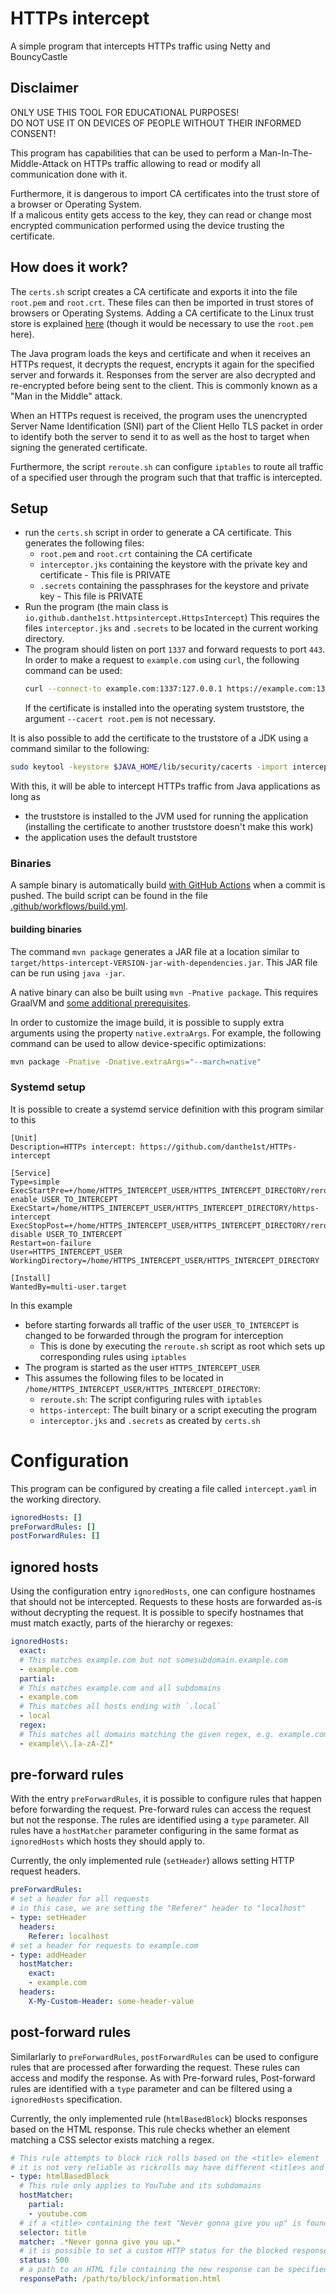 # HTTPs intercept
A simple program that intercepts HTTPs traffic using Netty and BouncyCastle

## Disclaimer
ONLY USE THIS TOOL FOR EDUCATIONAL PURPOSES!  
DO NOT USE IT ON DEVICES OF PEOPLE WITHOUT THEIR INFORMED CONSENT!

This program has capabilities that can be used to perform a Man-In-The-Middle-Attack on HTTPs traffic
allowing to read or modify all communication done with it.

Furthermore, it is dangerous to import CA certificates into the trust store of a browser or Operating System.  
If a malicous entity gets access to the key,
they can read or change most encrypted communication performed using the device trusting the certificate.

## How does it work?
The `certs.sh` script creates a CA certificate and exports it into the file `root.pem` and `root.crt`.
These files can then be imported in trust stores of browsers or Operating Systems.
Adding a CA certificate to the Linux trust store is explained [here](https://askubuntu.com/a/94861/966107) (though it would be necessary to use the `root.pem` here).

The Java program loads the keys and certificate and when it receives an HTTPs request,
it decrypts the request, encrypts it again for the specified server and forwards it.
Responses from the server are also decrypted and re-encrypted before being sent to the client.
This is commonly known as a "Man in the Middle" attack.

When an HTTPs request is received, the program uses the unencrypted Server Name Identification (SNI) part
of the Client Hello TLS packet in order to identify both the server to send it to
as well as the host to target when signing the generated certificate.

Furthermore, the script `reroute.sh` can configure `iptables` to route all traffic of a specified user
through the program such that that traffic is intercepted.

## Setup
- run the `certs.sh` script in order to generate a CA certificate.
  This generates the following files:
  - `root.pem` and `root.crt` containing the CA certificate
  - `interceptor.jks` containing the keystore with the private key and certificate - This file is PRIVATE
  - `.secrets` containing the passphrases for the keystore and private key - This file is PRIVATE
- Run the program (the main class is `io.github.danthe1st.httpsintercept.HttpsIntercept`)
  This requires the files `interceptor.jks` and `.secrets` to be located in the current working directory.
- The program should listen on port `1337` and forward requests to port `443`.
  In order to make a request to `example.com` using `curl`, the following command can be used:
  ```bash
  curl --connect-to example.com:1337:127.0.0.1 https://example.com:1337 --cacert root.pem
  ```
  If the certificate is installed into the operating system truststore, the argument `--cacert root.pem` is not necessary.

It is also possible to add the certificate to the truststore of a JDK using a command similar to the following:
```bash
sudo keytool -keystore $JAVA_HOME/lib/security/cacerts -import interceptCert -file root.crt
```

With this, it will be able to intercept HTTPs traffic from Java applications as long as
- the truststore is installed to the JVM used for running the application
  (installing the certificate to another truststore doesn't make this work)
- the application uses the default truststore

### Binaries
A sample binary is automatically build [with GitHub Actions](https://github.com/danthe1st/HTTPs-intercept/actions?query=branch%3Amaster)
when a commit is pushed.
The build script can be found in the file [.github/workflows/build.yml](./.github/workflows/build.yml).

#### building binaries

The command `mvn package` generates a JAR file at a location
similar to `target/https-intercept-VERSION-jar-with-dependencies.jar`.
This JAR file can be run using `java -jar`.

A native binary can also be built using `mvn -Pnative package`.
This requires GraalVM and [some additional prerequisites](https://www.graalvm.org/latest/reference-manual/native-image/#prerequisites).

In order to customize the image build, it is possible to supply extra arguments using the property `native.extraArgs`.
For example, the following command can be used to allow device-specific optimizations:
```bash
mvn package -Pnative -Dnative.extraArgs="--march=native"
```

### Systemd setup

It is possible to create a systemd service definition with this program similar to this

```
[Unit]
Description=HTTPs intercept: https://github.com/danthe1st/HTTPs-intercept

[Service]
Type=simple
ExecStartPre=+/home/HTTPS_INTERCEPT_USER/HTTPS_INTERCEPT_DIRECTORY/reroute.sh enable USER_TO_INTERCEPT
ExecStart=/home/HTTPS_INTERCEPT_USER/HTTPS_INTERCEPT_DIRECTORY/https-intercept
ExecStopPost=+/home/HTTPS_INTERCEPT_USER/HTTPS_INTERCEPT_DIRECTORY/reroute.sh disable USER_TO_INTERCEPT
Restart=on-failure
User=HTTPS_INTERCEPT_USER
WorkingDirectory=/home/HTTPS_INTERCEPT_USER/HTTPS_INTERCEPT_DIRECTORY

[Install]
WantedBy=multi-user.target
```

In this example
- before starting forwards all traffic of the user `USER_TO_INTERCEPT`
  is changed to be forwarded through the program for interception
  - This is done by executing the `reroute.sh` script as root which sets up corresponding rules using `iptables`
- The program is started as the user `HTTPS_INTERCEPT_USER`
- This assumes the following files to be located in `/home/HTTPS_INTERCEPT_USER/HTTPS_INTERCEPT_DIRECTORY`:
  - `reroute.sh`: The script configuring rules with `iptables`
  - `https-intercept`: The built binary or a script executing the program
  - `interceptor.jks` and `.secrets` as created by `certs.sh`

# Configuration
This program can be configured by creating a file called `intercept.yaml` in the working directory.
```yaml
ignoredHosts: []
preForwardRules: []
postForwardRules: []
```

## ignored hosts
Using the configuration entry `ignoredHosts`, one can configure hostnames that should not be intercepted.
Requests to these hosts are forwarded as-is without decrypting the request.
It is possible to specify hostnames that must match exactly, parts of the hierarchy or regexes:
```yaml
ignoredHosts:
  exact:
  # This matches example.com but not somesubdomain.example.com
  - example.com
  partial:
  # This matches example.com and all subdomains
  - example.com
  # This matches all hosts ending with `.local`
  - local
  regex:
  # This matches all domains matching the given regex, e.g. example.com or example.org but not host.example.com
  - example\\.[a-zA-Z]*
```

## pre-forward rules
With the entry `preForwardRules`, it is possible to configure rules that happen before forwarding the request.
Pre-forward rules can access the request but not the response.
The rules are identified using a `type` parameter.
All rules have a `hostMatcher` parameter configuring in the same format as `ignoredHosts` which hosts they should apply to.

Currently, the only implemented rule (`setHeader`) allows setting HTTP request headers.
```yaml
preForwardRules:
# set a header for all requests
# in this case, we are setting the "Referer" header to "localhost"
- type: setHeader
  headers:
    Referer: localhost
# set a header for requests to example.com
- type: addHeader
  hostMatcher:
    exact:
    - example.com
  headers:
    X-My-Custom-Header: some-header-value
```

## post-forward rules
Similarlarly to `preForwardRules`, `postForwardRules` can be used to configure rules that are processed after forwarding the request.
These rules can access and modify the response.
As with Pre-forward rules, Post-forward rules are identified with a `type` parameter and can be filtered using a `ignoredHosts` specification.

Currently, the only implemented rule (`htmlBasedBlock`) blocks responses based on the HTML response.
This rule checks whether an element matching a CSS selector exists matching a regex.
```yaml
# This rule attempts to block rick rolls based on the <title> element
# it is not very reliable as rickrolls may have different <title>s and YouTube may load it in different ways
- type: htmlBasedBlock
  # This rule only applies to YouTube and its subdomains
  hostMatcher:
    partial:
    - youtube.com
  # if a <title> containing the text "Never gonna give you up" is found, the response is not sent to the client
  selector: title
  matcher: .*Never gonna give you up.*
  # it is possible to set a custom HTTP status for the blocked response
  status: 500
  # a path to an HTML file containing the new response can be specified as follows
  responsePath: /path/to/block/information.html
```
